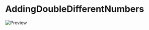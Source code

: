# AddingDoubleDifferentNumbers
![Preview](https://cdn.discordapp.com/attachments/750464609303134339/1015647406290915440/Screenshot_2.png?size=4096)
